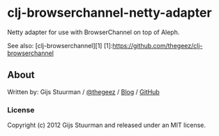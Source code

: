 # clj-browserchannel-netty-adapter

Netty adapter for use with BrowserChannel on top of Aleph.

See also: [clj-browserchannel][1]
[1]:https://github.com/thegeez/clj-browserchannel

## About

Written by:
Gijs Stuurman / [@thegeez][twt] / [Blog][blog] / [GitHub][github]

[twt]: http://twitter.com/thegeez
[blog]: http://thegeez.github.com
[github]: https://github.com/thegeez

### License

Copyright (c) 2012 Gijs Stuurman and released under an MIT license.
